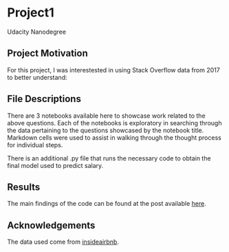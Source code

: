 # Project1
Udacity Nanodegree


## Project Motivation
For this project, I was interestested in using Stack Overflow data from 2017 to better understand:


## File Descriptions
There are 3 notebooks available here to showcase work related to the above questions. Each of the notebooks is exploratory in searching through the data pertaining to the questions showcased by the notebook title. Markdown cells were used to assist in walking through the thought process for individual steps.

There is an additional .py file that runs the necessary code to obtain the final model used to predict salary.

## Results
The main findings of the code can be found at the post available [here](https://afagustin7.medium.com/analyzing-the-impact-of-covid-19-on-barcelonas-airbnb-market-844d9425706f). 

## Acknowledgements
The data used come from [insideairbnb](http://insideairbnb.com/get-the-data.html).
